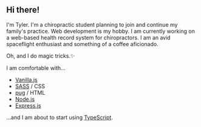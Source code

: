 ## Hi there!
I'm Tyler. I'm a chiropractic student planning to join and continue my family's practice. Web development is my hobby. I am currently working on a web-based health record system for chiropractors. I am an avid spaceflight enthusiast and something of a coffee aficionado. 

Oh, and I do magic tricks.✨

I am comfortable with...
* [Vanilla.js](http://vanilla-js.com/)
* [SASS](https://sass-lang.com/) / CSS
* [pug](https://pugjs.org/api/getting-started.html) / HTML
* [Node.js](https://nodejs.org/en/)
* [Express.js](https://expressjs.com/)

...and I am about to start using [TypeScript](https://www.typescriptlang.org/).
